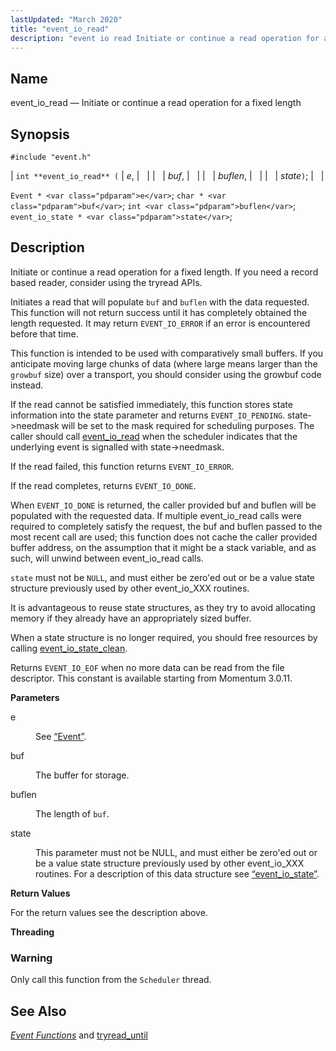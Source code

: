 ```yaml
---
lastUpdated: "March 2020"
title: "event_io_read"
description: "event io read Initiate or continue a read operation for a fixed length int event io read e buf buflen state Event e char buf int buflen event io state state Initiate or continue a read operation for a fixed length If you need a record based reader consider using..."
---
```


<a name="apis.event_io_read"></a> 
## Name

event_io_read — Initiate or continue a read operation for a fixed length

## Synopsis

`#include "event.h"`

| `int **event_io_read** (` | <var class="pdparam">e</var>, |   |
|   | <var class="pdparam">buf</var>, |   |
|   | <var class="pdparam">buflen</var>, |   |
|   | <var class="pdparam">state</var>`)`; |   |

`Event * <var class="pdparam">e</var>`;
`char * <var class="pdparam">buf</var>`;
`int <var class="pdparam">buflen</var>`;
`event_io_state * <var class="pdparam">state</var>`;<a name="idp51614960"></a> 
## Description

Initiate or continue a read operation for a fixed length. If you need a record based reader, consider using the tryread APIs.

Initiates a read that will populate `buf` and `buflen` with the data requested. This function will not return success until it has completely obtained the length requested. It may return `EVENT_IO_ERROR` if an error is encountered before that time.

This function is intended to be used with comparatively small buffers. If you anticipate moving large chunks of data (where large means larger than the `growbuf` size) over a transport, you should consider using the growbuf code instead.

If the read cannot be satisfied immediately, this function stores state information into the state parameter and returns `EVENT_IO_PENDING`. state->needmask will be set to the mask required for scheduling purposes. The caller should call [event_io_read](/momentum/3/3-api/apis-event-io-read) when the scheduler indicates that the underlying event is signalled with state->needmask.

If the read failed, this function returns `EVENT_IO_ERROR`.

If the read completes, returns `EVENT_IO_DONE`.

When `EVENT_IO_DONE` is returned, the caller provided buf and buflen will be populated with the requested data. If multiple event_io_read calls were required to completely satisfy the request, the buf and buflen passed to the most recent call are used; this function does not cache the caller provided buffer address, on the assumption that it might be a stack variable, and as such, will unwind between event_io_read calls.

`state` must not be `NULL`, and must either be zero'ed out or be a value state structure previously used by other event_io_XXX routines.

It is advantageous to reuse state structures, as they try to avoid allocating memory if they already have an appropriately sized buffer.

When a state structure is no longer required, you should free resources by calling [event_io_state_clean](/momentum/3/3-api/apis-event-io-state-clean).

Returns `EVENT_IO_EOF` when no more data can be read from the file descriptor. This constant is available starting from Momentum 3.0.11.

**<a name="idp51628496"></a> Parameters**

<dl class="variablelist">

<dt>e</dt>

<dd>

See [“Event”](/momentum/3/3-api/structs-event).

</dd>

<dt>buf</dt>

<dd>

The buffer for storage.

</dd>

<dt>buflen</dt>

<dd>

The length of `buf`.

</dd>

<dt>state</dt>

<dd>

This parameter must not be NULL, and must either be zero'ed out or be a value state structure previously used by other event_io_XXX routines. For a description of this data structure see [“event_io_state”](/momentum/3/3-api/structs-event-io-state).

</dd>

</dl>

**<a name="idp51638432"></a> Return Values**

For the return values see the description above.

**<a name="idp51639376"></a> Threading**
### Warning

Only call this function from the `Scheduler` thread.

<a name="idp51641360"></a> 
## See Also

[*Event Functions*](/momentum/3/3-api/event) and [tryread_until](/momentum/3/3-api/apis-tryread-until)